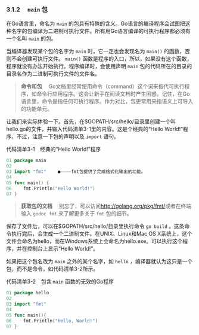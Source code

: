 ### 3.1.2　 `main` 包

在Go语言里，命名为 `main` 的包具有特殊的含义。Go语言的编译程序会试图把这种名字的包编译为二进制可执行文件。所有用Go语言编译的可执行程序都必须有一个名叫 `main` 的包。

当编译器发现某个包的名字为 `main` 时，它一定也会发现名为 `main()` 的函数，否则不会创建可执行文件。 `main()` 函数是程序的入口，所以，如果没有这个函数，程序就没有办法开始执行。程序编译时，会使用声明 `main` 包的代码所在的目录的目录名作为二进制可执行文件的文件名。

> **命令和包** 　Go文档里经常使用命令（command）这个词来指代可执行程序，如命令行应用程序。这会让新手在阅读文档时产生困惑。记住，在Go语言里，命令是指任何可执行程序。作为对比，包更常用来指语义上可导入的功能单元。

让我们来实际体验一下。首先，在$GOPATH/src/hello/目录里创建一个叫hello.go的文件，并输入代码清单3-1里的内容。这是个经典的“Hello World!”程序，不过，注意一下包的声明以及 `import` 语句。

代码清单3-1　经典的“Hello World!”程序

```go
01 package main
02
03 import "fmt" 　　●――――fmt包提供了完成格式化输出的功能。
04
05 func main() {
06　　 fmt.Println("Hello World!")
07 }

```

> **获取包的文档** 　别忘了，可以访问<a class="my_markdown" href="['http://golang.org/pkg/fmt/']">http://golang.org/pkg/fmt/</a>或者在终端输入 `godoc fmt` 来了解更多关于 `fmt` 包的细节。

保存了文件后，可以在$GOPATH/src/hello/目录里执行命令 `go build` 。这条命令执行完后，会生成一个二进制文件。在UNIX、Linux和Mac OS X系统上，这个文件会命名为hello，而在Windows系统上会命名为hello.exe。可以执行这个程序，并在控制台上显示“Hello World!”。

如果把这个包名改为 `main` 之外的某个名字，如 `hello` ，编译器就认为这只是一个包，而不是命令，如代码清单3-2所示。

代码清单3-2　包含 `main` 函数的无效的Go程序

```go
01 package hello
02
03 import "fmt"
04
05 func main(){
06　　 fmt.Println("Hello, World!")
07 }
```

